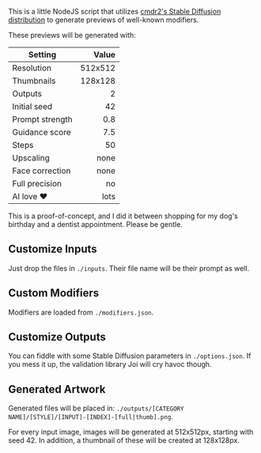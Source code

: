 This is a little NodeJS script that utilizes
[cmdr2's Stable Diffusion distribution](https://github.com/cmdr2/stable-diffusion-ui/)
to generate previews of well-known modifiers.

These previews will be generated with:

| Setting         |   Value |
|-----------------|--------:|
| Resolution      | 512x512 |
| Thumbnails      | 128x128 |
| Outputs         |       2 |
| Initial seed    |      42 |
| Prompt strength |     0.8 |
| Guidance score  |     7.5 |
| Steps           |      50 |
| Upscaling       |    none |
| Face correction |    none |
| Full precision  |      no |
| AI love ♥      |    lots |

This is a proof-of-concept, and I did it between shopping for my dog's birthday and
a dentist appointment. Please be gentle.

## Customize Inputs

Just drop the files in `./inputs`.
Their file name will be their prompt as well.

## Custom Modifiers

Modifiers are loaded from `./modifiers.json`.

## Customize Outputs

You can fiddle with some Stable Diffusion parameters in `./options.json`.
If you mess it up, the validation library Joi will cry havoc though.

## Generated Artwork

Generated files will be placed in:
`./outputs/[CATEGORY NAME]/[STYLE]/[INPUT]-[INDEX]-[full|thumb].png`.

For every input image, images will be generated at 512x512px, starting with seed 42.
In addition, a thumbnail of these will be created at 128x128px.
